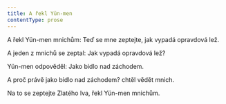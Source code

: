 ```yaml
---
title: A řekl Yün-men
contentType: prose
---
```


<section>

A řekl Yün-men mnichům: Teď se mne zeptejte, jak vy­padá opravdová lež.

A jeden z mnichů se zeptal: Jak vypadá opravdová lež?

Yün-men odpověděl: Jako bidlo nad záchodem.

A proč právě jako bidlo nad záchodem? chtěl vědět mnich.

Na to se zeptejte Zlatého lva, řekl Yün-men mnichům.

</section>
